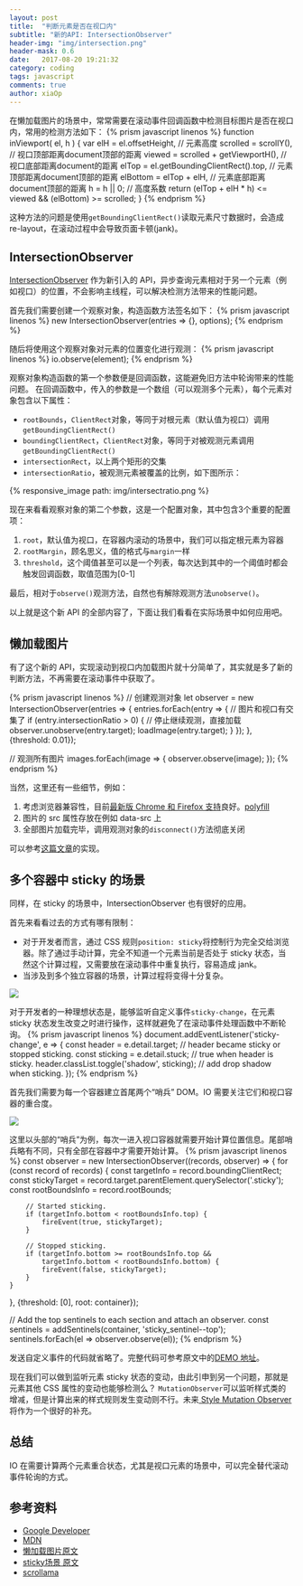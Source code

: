 ```yaml
---
layout: post
title:  "判断元素是否在视口内"
subtitle: "新的API: IntersectionObserver"
header-img: "img/intersection.png"
header-mask: 0.6
date:   2017-08-20 19:21:32
category: coding
tags: javascript
comments: true
author: xiaOp
---
```


在懒加载图片的场景中，常常需要在滚动事件回调函数中检测目标图片是否在视口内，常用的检测方法如下：
{% prism javascript linenos %}
function inViewport( el, h ) {
    var elH = el.offsetHeight, // 元素高度
        scrolled = scrollY(), // 视口顶部距离document顶部的距离
        viewed = scrolled + getViewportH(), // 视口底部距离document的距离
        elTop = el.getBoundingClientRect().top, // 元素顶部距离document顶部的距离
        elBottom = elTop + elH, // 元素底部距离document顶部的距离
        h = h || 0; // 高度系数
    return (elTop + elH * h) <= viewed && (elBottom) >= scrolled;
}
{% endprism %}

这种方法的问题是使用`getBoundingClientRect()`读取元素尺寸数据时，会造成 re-layout，在滚动过程中会导致页面卡顿(jank)。

## IntersectionObserver

[IntersectionObserver](https://wicg.github.io/IntersectionObserver/) 作为新引入的 API，异步查询元素相对于另一个元素（例如视口）的位置，不会影响主线程，可以解决检测方法带来的性能问题。

首先我们需要创建一个观察对象，构造函数方法签名如下：
{% prism javascript linenos %}
new IntersectionObserver(entries => {}, options);
{% endprism %}

随后将使用这个观察对象对元素的位置变化进行观测：
{% prism javascript linenos %}
io.observe(element);
{% endprism %}

观察对象构造函数的第一个参数便是回调函数，这能避免旧方法中轮询带来的性能问题。
在回调函数中，传入的参数是一个数组（可以观测多个元素），每个元素对象包含以下属性：
* `rootBounds`，`ClientRect`对象，等同于对根元素（默认值为视口）调用`getBoundingClientRect()`
* `boundingClientRect`，`ClientRect`对象，等同于对被观测元素调用`getBoundingClientRect()`
* `intersectionRect`，以上两个矩形的交集
* `intersectionRatio`，被观测元素被覆盖的比例，如下图所示：

{% responsive_image path: img/intersectratio.png %}

现在来看看观察对象的第二个参数，这是一个配置对象，其中包含3个重要的配置项：
1. `root`，默认值为视口，在容器内滚动的场景中，我们可以指定根元素为容器
2. `rootMargin`，顾名思义，值的格式与`margin`一样
3. `threshold`，这个阈值甚至可以是一个列表，每次达到其中的一个阈值时都会触发回调函数，取值范围为[0-1]

最后，相对于`observe()`观测方法，自然也有解除观测方法`unobserve()`。

以上就是这个新 API 的全部内容了，下面让我们看看在实际场景中如何应用吧。

## 懒加载图片

有了这个新的 API，实现滚动到视口内加载图片就十分简单了，其实就是多了新的判断方法，不再需要在滚动事件中获取了。

{% prism javascript linenos %}
// 创建观测对象
let observer = new IntersectionObserver(entries => {
    entries.forEach(entry => {
        // 图片和视口有交集了
        if (entry.intersectionRatio > 0) {
            // 停止继续观测，直接加载
            observer.unobserve(entry.target);
            loadImage(entry.target);
        }
    });
}, {threshold: 0.01});

// 观测所有图片
images.forEach(image => {
    observer.observe(image);
});
{% endprism %}

当然，这里还有一些细节，例如：
1. 考虑浏览器兼容性，目前[最新版 Chrome 和 Firefox 支持](https://caniuse.com/#feat=intersectionobserver)良好。[polyfill](https://github.com/WICG/IntersectionObserver/tree/gh-pages/polyfill)
2. 图片的 src 属性存放在例如 data-src 上
3. 全部图片加载完毕，调用观测对象的`disconnect()`方法彻底关闭

可以参考[这篇文章](https://deanhume.com/Home/BlogPost/lazy-loading-images-using-intersection-observer/10163)的实现。

## 多个容器中 sticky 的场景

同样，在 sticky 的场景中，IntersectionObserver 也有很好的应用。

首先来看看过去的方式有哪有限制：
* 对于开发者而言，通过 CSS 规则`position: sticky`将控制行为完全交给浏览器。除了通过手动计算，完全不知道一个元素当前是否处于 sticky 状态，当然这个计算过程，又需要放在滚动事件中重复执行，容易造成 jank。
* 当涉及到多个独立容器的场景，计算过程将变得十分复杂。

![](/img/sticky-regions.png)

对于开发者的一种理想状态是，能够监听自定义事件`sticky-change`，在元素 sticky 状态发生改变之时进行操作，这样就避免了在滚动事件处理函数中不断轮询。
{% prism javascript linenos %}
document.addEventListener('sticky-change', e => {
    const header = e.detail.target;  // header became sticky or stopped sticking.
    const sticking = e.detail.stuck; // true when header is sticky.
    header.classList.toggle('shadow', sticking); // add drop shadow when sticking.
});
{% endprism %}

首先我们需要为每一个容器建立首尾两个“哨兵” DOM。IO 需要关注它们和视口容器的重合度。

![](/img/sentinelanimation.gif)

这里以头部的“哨兵”为例，每次一进入视口容器就需要开始计算位置信息。尾部哨兵略有不同，只有全部在容器中才需要开始计算。
{% prism javascript linenos %}
const observer = new IntersectionObserver((records, observer) => {
    for (const record of records) {
        const targetInfo = record.boundingClientRect;
        const stickyTarget = record.target.parentElement.querySelector('.sticky');
        const rootBoundsInfo = record.rootBounds;

        // Started sticking.
        if (targetInfo.bottom < rootBoundsInfo.top) {
            fireEvent(true, stickyTarget);
        }

        // Stopped sticking.
        if (targetInfo.bottom >= rootBoundsInfo.top &&
            targetInfo.bottom < rootBoundsInfo.bottom) {
            fireEvent(false, stickyTarget);
        }
    }
}, {threshold: [0], root: container});

// Add the top sentinels to each section and attach an observer.
const sentinels = addSentinels(container, 'sticky_sentinel--top');
sentinels.forEach(el => observer.observe(el));
{% endprism %}

发送自定义事件的代码就省略了。完整代码可参考原文中的[DEMO 地址](https://ebidel.github.io/demos/sticky-position-event.html)。

现在我们可以做到监听元素 sticky 状态的变动，由此引申到另一个问题，那就是元素其他 CSS 属性的变动也能够检测么？
`MutationObserver`可以监听样式类的增减，但是计算出来的样式规则发生变动则不行。未来[ Style Mutation Observer](http://xml3d.org/xml3d/specification/styleobserver/)将作为一个很好的补充。

## 总结

IO 在需要计算两个元素重合状态，尤其是视口元素的场景中，可以完全替代滚动事件轮询的方式。

## 参考资料

* [Google Developer](https://developers.google.com/web/updates/2016/04/intersectionobserver)
* [MDN](https://hacks.mozilla.org/2017/08/intersection-observer-comes-to-firefox/)
* [懒加载图片原文](https://deanhume.com/Home/BlogPost/lazy-loading-images-using-intersection-observer/10163)
* [sticky场景 原文](https://developers.google.com/web/updates/2017/09/sticky-headers)
* [scrollama](https://github.com/russellgoldenberg/scrollama)
